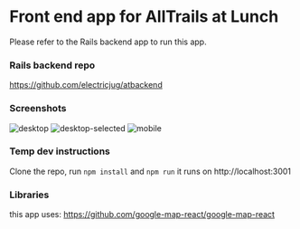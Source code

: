 # Front end app for AllTrails at Lunch
Please refer to the Rails backend app to run this app.

### Rails backend repo
https://github.com/electricjug/atbackend

### Screenshots
![desktop](http://www.tuskerette.com/projects/atscreenshots/pizza-desktop.png)
![desktop-selected](http://www.tuskerette.com/projects/atscreenshots/pizza-selected-desktop.png)
![mobile](http://www.tuskerette.com/projects/atscreenshots/pizza-mobile.png)


### Temp dev instructions
Clone the repo, run `npm install` and `npm run`
it runs on http://localhost:3001


### Libraries
this app uses:
https://github.com/google-map-react/google-map-react

